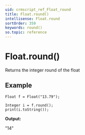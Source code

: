 ```yaml
---
uid: crmscript_ref_Float_round
title: Float.round()
intellisense: Float.round
sortOrder: 359
keywords: round()
so.topic: reference
---
```


# Float.round()

Returns the integer round of the float

## Example

    Float f = Float("13.79");
    
    Integer i = f.round();
    print(i.toString());

**Output:**

"14"

